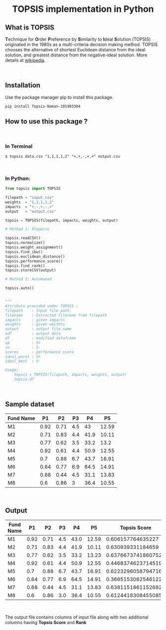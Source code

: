 # <div align=center> TOPSIS implementation in Python


## What is TOPSIS

**T**echnique for **O**rder **P**reference by **S**imilarity to **I**deal
**S**olution (TOPSIS) originated in the 1980s as a multi-criteria decision
making method. TOPSIS chooses the alternative of shortest Euclidean distance
from the ideal solution, and greatest distance from the negative-ideal
solution. More details at [wikipedia](https://en.wikipedia.org/wiki/TOPSIS).

<br>

## Installation
Use the package manager pip to install this package.

```
pip install Topsis-Naman-101903304
```

## How to use this package ?

<br>


### In Terminal
```
$ topsis data.csv "1,1,1,1,2" "+,+,-,+,+" output.csv
```
<br>

### In Python:
```python
from topsis import TOPSIS

filepath = "input.csv"
weights  = "1,1,1,1,2"
impacts  = "+,-,+,-,+"
output   = "output.csv"

topsis = TOPSIS(filepath, impacts, weights, output)

# Method 1: Stepwise

topsis.readCSV()
topsis.normalize()
topsis.weight_assignment()
topsis.find_ibw()
topsis.euclidean_distance()
topsis.performance_score()
topsis.find_rank()
topsis.storeCSV(output)

# Method 2: Automated

topsis.auto()


"""
Attributs provided under TOPSIS :
filepath    : Input file path.
filename    : Extracted filename from filepath
impacts     : given impacts
weights     : given weithts
output      : output file name
odf         : output data
df          : modified dataframe
sp          : S+
sn          : S-
scores      : performance score
ideal_worst : V+
ideal_best  : V-

Usage:
    topsis = TOPSIS(filepath, impacts, weights, output)
    topsis.df
```

<br>

## Sample dataset

Fund Name | P1   | P2   | P3  | P4   | P5
--------- | ---  | ---- | ----| ---- | ----
M1        | 0.92 | 0.71 | 4.5 | 43   | 12.59
M2        | 0.71 | 0.83 | 4.4 | 41.9 | 10.11
M3        | 0.77 | 0.62 | 3.5 | 33.2 | 13.2
M4        | 0.92 | 0.61 | 4.4 | 50.9 | 12.55
M5        | 0.7  | 0.88 | 6.7 | 43.7 | 16.91
M6        | 0.64 | 0.77 | 6.9 | 64.5 | 14.91
M7        | 0.68 | 0.44 | 4.5 | 31.1 | 13.83
M8        | 0.6  | 0.86 | 3   | 36.4 | 10.55


<br>

## Output

Fund Name | P1   | P2   | P3  | P4   | P5    | Topsis Score        | Rank
--------- | ---- | ---- | ----| ---- | ----- |  ---------------    |-----
M1        | 0.92 | 0.71 | 4.5 | 43.0 | 12.59 | 0.606157764635227   | 6.0
M2        | 0.71 | 0.83 | 4.4 | 41.9 | 10.11 | 0.630939331184659   | 3.0
M3        | 0.77 | 0.62 | 3.5 | 33.2 | 13.23 | 0.6376673741860752  | 2.0
M4        | 0.92 | 0.61 | 4.4 | 50.9 | 12.55 | 0.44683746237145194 | 7.0
M5        | 0.7  | 0.88 | 6.7 | 43.7 | 16.91 | 0.6223296058794716  | 4.0
M6        | 0.64 | 0.77 | 6.9 | 64.5 | 14.91 | 0.36651530625461226 | 8.0
M7        | 0.68 | 0.44 | 4.5 | 31.1 | 13.83 | 0.6381151861152682  | 1.0
M8        | 0.6  | 0.86 | 3.0 | 36.4 | 10.55 | 0.6124418308455085  | 5.0

<br>

The output file contains columns of input file along with two additional columns having **Topsis Score** and **Rank**